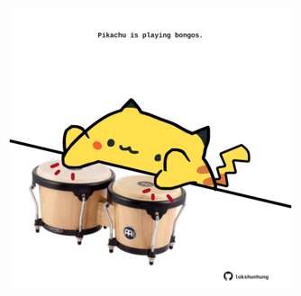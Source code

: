 <!-- built at 16/02/2022, 18:01:13 UTC -->
<p align="center">
  <img width="500" height="500" src="./ReadmeImage.svg">
</p>
